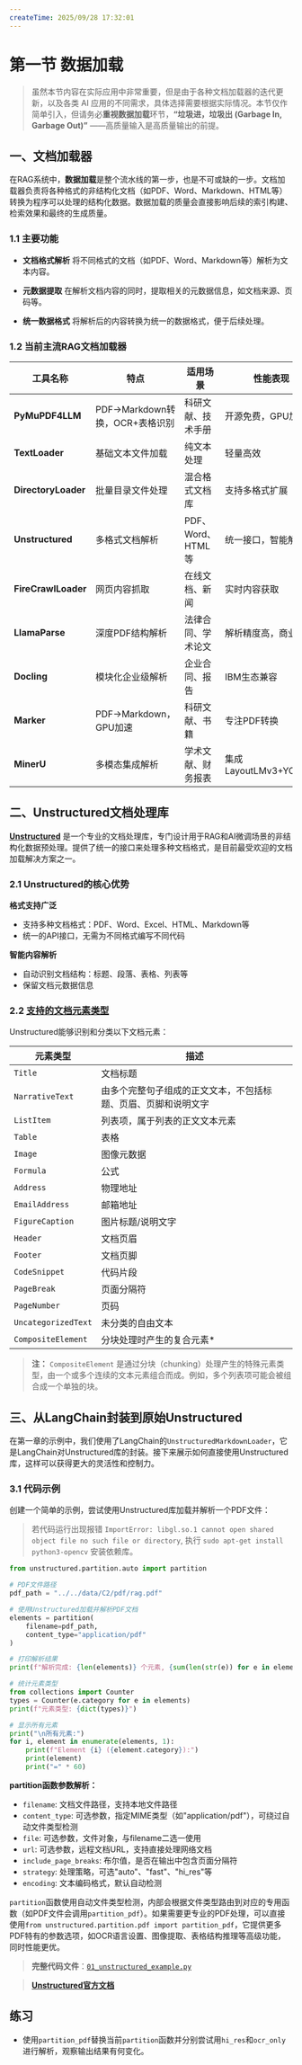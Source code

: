 ```yaml
---
createTime: 2025/09/28 17:32:01
---
```

# 第一节 数据加载

> 虽然本节内容在实际应用中非常重要，但是由于各种文档加载器的迭代更新，以及各类 AI 应用的不同需求，具体选择需要根据实际情况。本节仅作简单引入，但请务必**重视数据加载**环节，**“垃圾进，垃圾出 (Garbage In, Garbage Out)”** ——高质量输入是高质量输出的前提。

## 一、文档加载器

在RAG系统中，**数据加载**是整个流水线的第一步，也是不可或缺的一步。文档加载器负责将各种格式的非结构化文档（如PDF、Word、Markdown、HTML等）转换为程序可以处理的结构化数据。数据加载的质量会直接影响后续的索引构建、检索效果和最终的生成质量。

### 1.1 主要功能

- **文档格式解析**
将不同格式的文档（如PDF、Word、Markdown等）解析为文本内容。

- **元数据提取**
在解析文档内容的同时，提取相关的元数据信息，如文档来源、页码等。

- **统一数据格式**
将解析后的内容转换为统一的数据格式，便于后续处理。

### 1.2 当前主流RAG文档加载器

| 工具名称 | 特点 | 适用场景 | 性能表现 |
|---------|---------|---------|---------|
| **PyMuPDF4LLM** | PDF→Markdown转换，OCR+表格识别 | 科研文献、技术手册 | 开源免费，GPU加速 |
| **TextLoader** | 基础文本文件加载 | 纯文本处理 | 轻量高效 |
| **DirectoryLoader** | 批量目录文件处理 | 混合格式文档库 | 支持多格式扩展 |
| **Unstructured** | 多格式文档解析 | PDF、Word、HTML等 | 统一接口，智能解析 |
| **FireCrawlLoader** | 网页内容抓取 | 在线文档、新闻 | 实时内容获取 |
| **LlamaParse** | 深度PDF结构解析 | 法律合同、学术论文 | 解析精度高，商业API |
| **Docling** | 模块化企业级解析 | 企业合同、报告 | IBM生态兼容 |
| **Marker** | PDF→Markdown，GPU加速 | 科研文献、书籍 | 专注PDF转换 |
| **MinerU** | 多模态集成解析 | 学术文献、财务报表 | 集成LayoutLMv3+YOLOv8 |

## 二、Unstructured文档处理库

[**Unstructured**](https://docs.unstructured.io/open-source/) 是一个专业的文档处理库，专门设计用于RAG和AI微调场景的非结构化数据预处理。提供了统一的接口来处理多种文档格式，是目前最受欢迎的文档加载解决方案之一。

### 2.1 Unstructured的核心优势

**格式支持广泛**
- 支持多种文档格式：PDF、Word、Excel、HTML、Markdown等
- 统一的API接口，无需为不同格式编写不同代码

**智能内容解析**
- 自动识别文档结构：标题、段落、表格、列表等
- 保留文档元数据信息

### 2.2 [支持的文档元素类型](https://docs.unstructured.io/open-source/concepts/document-elements)

Unstructured能够识别和分类以下文档元素：

| 元素类型 | 描述 |
|---------|------|
| `Title` | 文档标题 |
| `NarrativeText` | 由多个完整句子组成的正文文本，不包括标题、页眉、页脚和说明文字 |
| `ListItem` | 列表项，属于列表的正文文本元素 |
| `Table` | 表格 |
| `Image` | 图像元数据 |
| `Formula` | 公式 |
| `Address` | 物理地址 |
| `EmailAddress` | 邮箱地址 |
| `FigureCaption` | 图片标题/说明文字 |
| `Header` | 文档页眉 |
| `Footer` | 文档页脚 |
| `CodeSnippet` | 代码片段 |
| `PageBreak` | 页面分隔符 |
| `PageNumber` | 页码 |
| `UncategorizedText` | 未分类的自由文本 |
| `CompositeElement` | 分块处理时产生的复合元素* |

> **注：** `CompositeElement` 是通过分块（chunking）处理产生的特殊元素类型，由一个或多个连续的文本元素组合而成。例如，多个列表项可能会被组合成一个单独的块。

## 三、从LangChain封装到原始Unstructured

在第一章的示例中，我们使用了LangChain的`UnstructuredMarkdownLoader`，它是LangChain对Unstructured库的封装。接下来展示如何直接使用Unstructured库，这样可以获得更大的灵活性和控制力。

### 3.1 代码示例

创建一个简单的示例，尝试使用Unstructured库加载并解析一个PDF文件：

> 若代码运行出现报错 `ImportError: libgl.so.1 cannot open shared object file no such file or directory`, 执行 `sudo apt-get install python3-opencv` 安装依赖库。

```python
from unstructured.partition.auto import partition

# PDF文件路径
pdf_path = "../../data/C2/pdf/rag.pdf"

# 使用Unstructured加载并解析PDF文档
elements = partition(
    filename=pdf_path,
    content_type="application/pdf"
)

# 打印解析结果
print(f"解析完成: {len(elements)} 个元素, {sum(len(str(e)) for e in elements)} 字符")

# 统计元素类型
from collections import Counter
types = Counter(e.category for e in elements)
print(f"元素类型: {dict(types)}")

# 显示所有元素
print("\n所有元素:")
for i, element in enumerate(elements, 1):
    print(f"Element {i} ({element.category}):")
    print(element)
    print("=" * 60)
```

**partition函数参数解析：**

- `filename`: 文档文件路径，支持本地文件路径
- `content_type`: 可选参数，指定MIME类型（如"application/pdf"），可绕过自动文件类型检测
- `file`: 可选参数，文件对象，与filename二选一使用
- `url`: 可选参数，远程文档URL，支持直接处理网络文档
- `include_page_breaks`: 布尔值，是否在输出中包含页面分隔符
- `strategy`: 处理策略，可选"auto"、"fast"、"hi_res"等
- `encoding`: 文本编码格式，默认自动检测

`partition`函数使用自动文件类型检测，内部会根据文件类型路由到对应的专用函数（如PDF文件会调用`partition_pdf`）。如果需要更专业的PDF处理，可以直接使用`from unstructured.partition.pdf import partition_pdf`，它提供更多PDF特有的参数选项，如OCR语言设置、图像提取、表格结构推理等高级功能，同时性能更优。

> **完整代码文件**：[`01_unstructured_example.py`](https://github.com/datawhalechina/all-in-rag/blob/main/code/C2/01_unstructured_example.py)

> [**Unstructured官方文档**](https://docs.unstructured.io/open-source/core-functionality/partitioning)

## 练习

- 使用`partition_pdf`替换当前`partition`函数并分别尝试用`hi_res`和`ocr_only`进行解析，观察输出结果有何变化。

